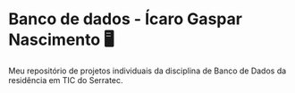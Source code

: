 # Banco de dados - Ícaro Gaspar Nascimento 🖥️

Meu repositório de projetos individuais da disciplina de Banco de Dados da residência em TIC do Serratec.

